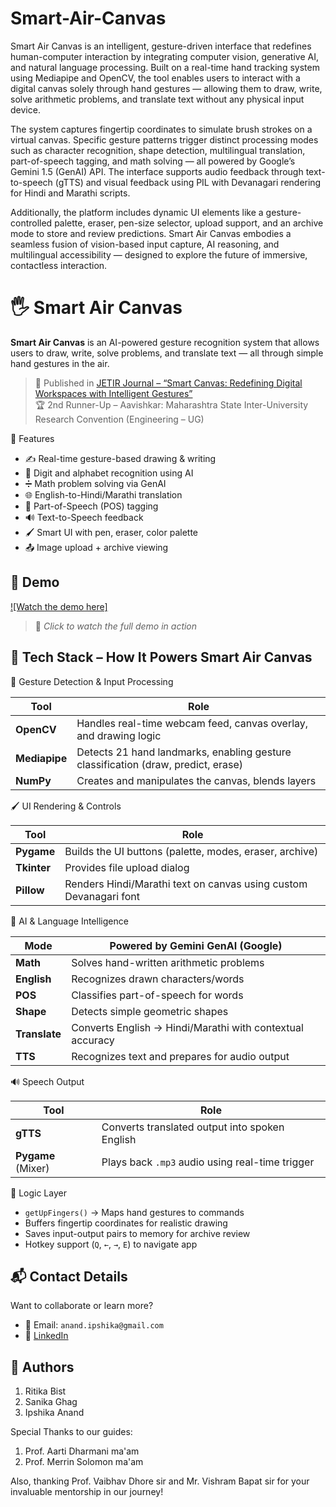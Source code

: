 # Smart-Air-Canvas
Smart Air Canvas is an intelligent, gesture-driven interface that redefines human-computer interaction by integrating computer vision, generative AI, and natural language processing. Built on a real-time hand tracking system using Mediapipe and OpenCV, the tool enables users to interact with a digital canvas solely through hand gestures — allowing them to draw, write, solve arithmetic problems, and translate text without any physical input device.

The system captures fingertip coordinates to simulate brush strokes on a virtual canvas. Specific gesture patterns trigger distinct processing modes such as character recognition, shape detection, multilingual translation, part-of-speech tagging, and math solving — all powered by Google’s Gemini 1.5 (GenAI) API. The interface supports audio feedback through text-to-speech (gTTS) and visual feedback using PIL with Devanagari rendering for Hindi and Marathi scripts.

Additionally, the platform includes dynamic UI elements like a gesture-controlled palette, eraser, pen-size selector, upload support, and an archive mode to store and review predictions. Smart Air Canvas embodies a seamless fusion of vision-based input capture, AI reasoning, and multilingual accessibility — designed to explore the future of immersive, contactless interaction.


# 🖐️ Smart Air Canvas

**Smart Air Canvas** is an AI-powered gesture recognition system that allows users to draw, write, solve problems, and translate text — all through simple hand gestures in the air.

> 📰 Published in [JETIR Journal – “Smart Canvas: Redefining Digital Workspaces with Intelligent Gestures”](https://www.jetir.org/view?paper=JETIR2502361)  
> 🏆 2nd Runner-Up – Aavishkar: Maharashtra State Inter-University Research Convention (Engineering – UG)


🚀 Features

- ✍️ Real-time gesture-based drawing & writing
- 🔢 Digit and alphabet recognition using AI
- ➗ Math problem solving via GenAI
- 🌐 English-to-Hindi/Marathi translation
- 🧠 Part-of-Speech (POS) tagging
- 🔊 Text-to-Speech feedback
- 🖌️ Smart UI with pen, eraser, color palette
- 📤 Image upload + archive viewing

## 🎥 Demo

[![Watch the demo here]](https://drive.google.com/file/d/1SKZlIaM9irRgqT6_6mfzfyPh-Au9J0Dn/view?usp=drive_link)

> 📌 *Click to watch the full demo in action*

## 🧠 Tech Stack – How It Powers Smart Air Canvas

🎥 Gesture Detection & Input Processing

| Tool       | Role                                                                 |
|------------|----------------------------------------------------------------------|
| **OpenCV** | Handles real-time webcam feed, canvas overlay, and drawing logic     |
| **Mediapipe** | Detects 21 hand landmarks, enabling gesture classification (draw, predict, erase) |
| **NumPy**  | Creates and manipulates the canvas, blends layers                    |

🖌️ UI Rendering & Controls

| Tool       | Role                                                                |
|------------|---------------------------------------------------------------------|
| **Pygame** | Builds the UI buttons (palette, modes, eraser, archive)             |
| **Tkinter**| Provides file upload dialog                                         |
| **Pillow** | Renders Hindi/Marathi text on canvas using custom Devanagari font   |

🤖 AI & Language Intelligence

| Mode         | Powered by Gemini GenAI (Google)                                   |
|--------------|--------------------------------------------------------------------|
| **Math**     | Solves hand-written arithmetic problems                            |
| **English**  | Recognizes drawn characters/words                                  |
| **POS**      | Classifies part-of-speech for words                                |
| **Shape**    | Detects simple geometric shapes                                    |
| **Translate**| Converts English → Hindi/Marathi with contextual accuracy          |
| **TTS**      | Recognizes text and prepares for audio output                      |

🔊 Speech Output

| Tool     | Role                                                                   |
|----------|------------------------------------------------------------------------|
| **gTTS** | Converts translated output into spoken English                         |
| **Pygame** (Mixer) | Plays back `.mp3` audio using real-time trigger              |

🧠 Logic Layer

- `getUpFingers()` → Maps hand gestures to commands
- Buffers fingertip coordinates for realistic drawing
- Saves input-output pairs to memory for archive review
- Hotkey support (`Q`, `←`, `→`, `E`) to navigate app

## 📬 Contact Details

Want to collaborate or learn more?

- 📧 Email: `anand.ipshika@gmail.com`
- 🔗 [LinkedIn](https://www.linkedin.com/in/ipshika-anand-b4b6b9250/)


## 📌 Authors

1. Ritika Bist
2. Sanika Ghag
3. Ipshika Anand

Special Thanks to our guides:
1. Prof. Aarti Dharmani ma'am
2. Prof. Merrin Solomon ma'am

Also, thanking Prof. Vaibhav Dhore sir and Mr. Vishram Bapat sir for your invaluable mentorship in our journey!
